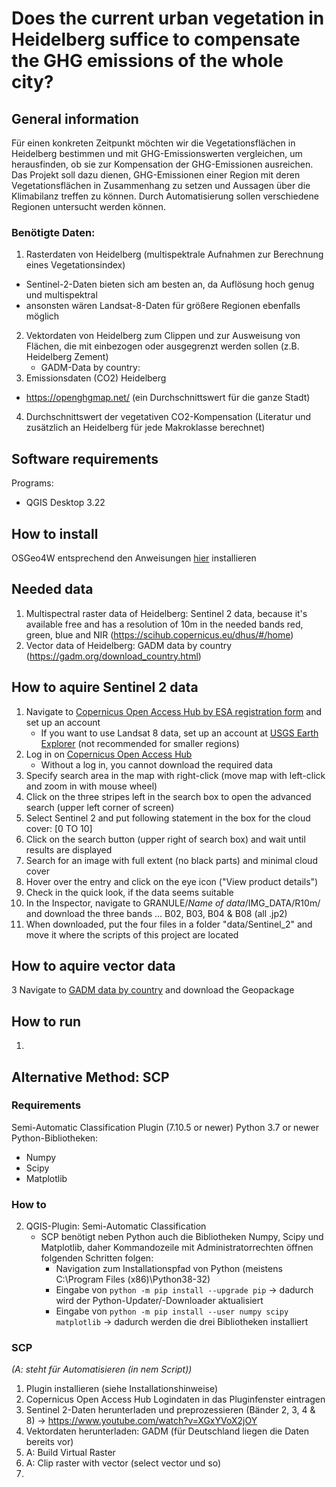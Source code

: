 # Does the current urban vegetation in Heidelberg suffice to compensate the GHG emissions of the whole city?

## General information

Für einen konkreten Zeitpunkt möchten wir die Vegetationsflächen in Heidelberg bestimmen und mit GHG-Emissionswerten vergleichen, um herausfinden, ob sie zur Kompensation der GHG-Emissionen ausreichen. Das Projekt soll dazu dienen, GHG-Emissionen einer Region mit deren Vegetationsflächen in Zusammenhang zu setzen und Aussagen über die Klimabilanz treffen zu können. Durch Automatisierung sollen verschiedene Regionen untersucht werden können.

### Benötigte Daten:

1. Rasterdaten von Heidelberg (multispektrale Aufnahmen zur Berechnung eines Vegetationsindex)
  - Sentinel-2-Daten bieten sich am besten an, da Auflösung hoch genug und multispektral
  - ansonsten wären Landsat-8-Daten für größere Regionen ebenfalls möglich
2. Vektordaten von Heidelberg zum Clippen und zur Ausweisung von Flächen, die mit einbezogen oder ausgegrenzt werden sollen (z.B. Heidelberg Zement)
   - GADM-Data by country: 
3. Emissionsdaten (CO2) Heidelberg
  - https://openghgmap.net/ (ein Durchschnittswert für die ganze Stadt)
4. Durchschnittswert der vegetativen CO2-Kompensation (Literatur und zusätzlich an Heidelberg für jede Makroklasse berechnet)

## Software requirements

Programs:
- QGIS Desktop 3.22

## How to install

OSGeo4W entsprechend den Anweisungen <a href="https://github.com/fossgis2122/home/blob/cef5499f150e6735b5d9f61ed512bb196de57ced/docs/course_preparation.md">hier</a> installieren 

## Needed data

1. Multispectral raster data of Heidelberg: Sentinel 2 data, because it's available free and has a resolution of 10m in the needed bands red, green, blue and NIR (https://scihub.copernicus.eu/dhus/#/home)
2. Vector data of Heidelberg: GADM data by country (https://gadm.org/download_country.html)

## How to aquire Sentinel 2 data

1. Navigate to <a href="https://scihub.copernicus.eu/dhus/#/self-registration">Copernicus Open Access Hub by ESA registration form</a> and set up an account
    - If you want to use Landsat 8 data, set up an account at <a href="https://earthexplorer.usgs.gov/">USGS Earth Explorer</a> (not recommended for smaller regions)
2. Log in on <a href="https://scihub.copernicus.eu/dhus/#/home">Copernicus Open Access Hub</a>
    - Without a log in, you cannot download the required data
3. Specify search area in the map with right-click (move map with left-click and zoom in with mouse wheel)
4. Click on the three stripes left in the search box to open the advanced search (upper left corner of screen)
5. Select Sentinel 2 and put following statement in the box for the cloud cover: [0 TO 10]
6. Click on the search button (upper right of search box) and wait until results are displayed
7. Search for an image with full extent (no black parts) and minimal cloud cover
8. Hover over the entry and click on the eye icon ("View product details")
9. Check in the quick look, if the data seems suitable
10. In the Inspector, navigate to GRANULE/*Name of data*/IMG_DATA/R10m/ and download the three bands ... B02, B03, B04 & B08 (all .jp2)
11. When downloaded, put the four files in a folder "data/Sentinel_2" and move it where the scripts of this project are located

## How to aquire vector data

3 Navigate to <a href="https://gadm.org/download_country.html">GADM data by country</a> and download the Geopackage

## How to run

1. 


## Alternative Method: SCP

### Requirements

Semi-Automatic Classification Plugin (7.10.5 or newer)
Python 3.7 or newer
Python-Bibliotheken:
- Numpy
- Scipy
- Matplotlib

### How to

2. QGIS-Plugin: Semi-Automatic Classification
    - SCP benötigt neben Python auch die Bibliotheken Numpy, Scipy und Matplotlib, daher Kommandozeile mit Administratorrechten öffnen folgenden Schritten folgen: 
      - Navigation zum Installationspfad von Python (meistens C:\Program Files (x86)\Python38-32)
      - Eingabe von `python -m pip install --upgrade pip` -> dadurch wird der Python-Updater/-Downloader aktualisiert
      - Eingabe von `python -m pip install --user numpy scipy matplotlib` -> dadurch werden die drei Bibliotheken installiert


### SCP

*(A: steht für Automatisieren (in nem Script))*
1. Plugin installieren (siehe Installationshinweise)
2. Copernicus Open Access Hub Logindaten in das Pluginfenster eintragen
3. Sentinel 2-Daten herunterladen und preprozessieren (Bänder 2, 3, 4 & 8) -> https://www.youtube.com/watch?v=XGxYVoX2jOY
4. Vektordaten herunterladen: GADM (für Deutschland liegen die Daten bereits vor)
5. A: Build Virtual Raster
6. A: Clip raster with vector (select vector und so)
7. 
